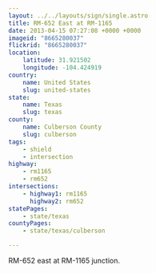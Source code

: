 ```yaml
---
layout: ../../layouts/sign/single.astro
title: RM-652 East at RM-1165
date: 2013-04-15 07:27:08 +0000 +0000
imageid: "8665280037"
flickrid: "8665280037"
location:
    latitude: 31.921502
    longitude: -104.424919
country:
    name: United States
    slug: united-states
state:
    name: Texas
    slug: texas
county:
    name: Culberson County
    slug: culberson
tags:
    - shield
    - intersection
highway:
    - rm1165
    - rm652
intersections:
    - highway1: rm1165
      highway2: rm652
statePages:
    - state/texas
countyPages:
    - state/texas/culberson

---
```

RM-652 east at RM-1165 junction.